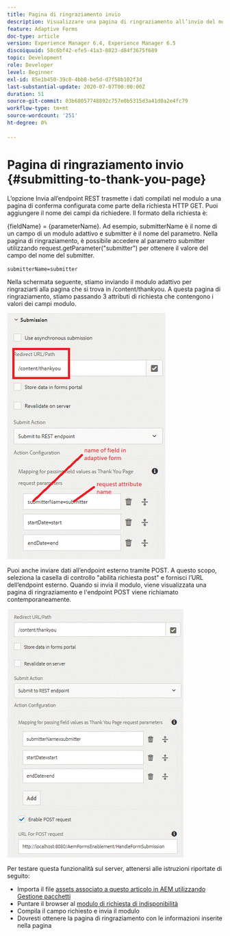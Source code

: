 ```yaml
---
title: Pagina di ringraziamento invio
description: Visualizzare una pagina di ringraziamento all’invio del modulo adattivo
feature: Adaptive Forms
doc-type: article
version: Experience Manager 6.4, Experience Manager 6.5
discoiquuid: 58c6bf42-efe5-41a3-8023-d84f3675f689
topic: Development
role: Developer
level: Beginner
exl-id: 85e1b450-39c0-4bb8-be5d-d7f50b102f3d
last-substantial-update: 2020-07-07T00:00:00Z
duration: 51
source-git-commit: 03b68057748892c757e0b5315d3a41d0a2e4fc79
workflow-type: tm+mt
source-wordcount: '251'
ht-degree: 0%

---
```


# Pagina di ringraziamento invio {#submitting-to-thank-you-page}

L’opzione Invia all’endpoint REST trasmette i dati compilati nel modulo a una pagina di conferma configurata come parte della richiesta HTTP GET. Puoi aggiungere il nome dei campi da richiedere. Il formato della richiesta è:

\{fieldName\} = \{parameterName\}. Ad esempio, submitterName è il nome di un campo di un modulo adattivo e submitter è il nome del parametro. Nella pagina di ringraziamento, è possibile accedere al parametro submitter utilizzando request.getParameter(&quot;submitter&quot;) per ottenere il valore del campo del nome del submitter.

`submitterName=submitter`

Nella schermata seguente, stiamo inviando il modulo adattivo per ringraziarti alla pagina che si trova in /content/thankyou. A questa pagina di ringraziamento, stiamo passando 3 attributi di richiesta che contengono i valori dei campi modulo.

![Pagina di ringraziamento](assets/thankyoupage.gif)

Puoi anche inviare dati all’endpoint esterno tramite POST. A questo scopo, seleziona la casella di controllo &quot;abilita richiesta post&quot; e fornisci l’URL dell’endpoint esterno. Quando si invia il modulo, viene visualizzata una pagina di ringraziamento e l&#39;endpoint POST viene richiamato contemporaneamente.

![Acquisisci configurazione](assets/capture.gif)

Per testare questa funzionalità sul server, attenersi alle istruzioni riportate di seguito:

* Importa il file [assets associato a questo articolo in AEM utilizzando Gestione pacchetti](assets/submittingtorestendpoint.zip)
* Puntare il browser al [modulo di richiesta di indisponibilità](http://localhost:4502/content/dam/formsanddocuments/helpx/timeoffrequestform/jcr:content?wcmmode=disabled)
* Compila il campo richiesto e invia il modulo
* Dovresti ottenere la pagina di ringraziamento con le informazioni inserite nella pagina
